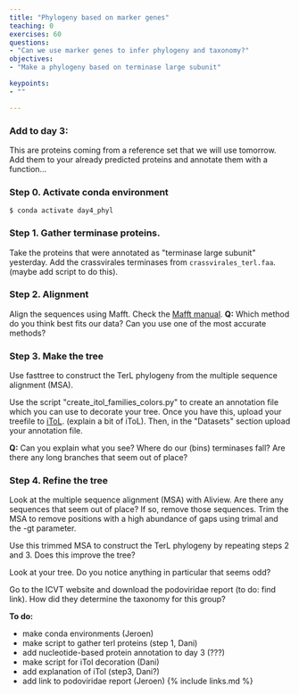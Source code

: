 ```yaml
---
title: "Phylogeny based on marker genes"
teaching: 0
exercises: 60
questions:
- "Can we use marker genes to infer phylogeny and taxonomy?"
objectives:
- "Make a phylogeny based on terminase large subunit"

keypoints:
- ""

---
```

### Add to day 3:
This are proteins coming from a reference set that we will use tomorrow. Add them to your already predicted proteins and annotate them with a function...

### Step 0. Activate conda environment
```
$ conda activate day4_phyl
```

### Step 1. Gather terminase proteins.
Take the proteins that were annotated as "terminase large subunit" yesterday. Add the crassvirales terminases from `crassvirales_terl.faa`. (maybe add script to do this).

### Step 2. Alignment
Align the sequences using Mafft. Check the [Mafft manual](https://mafft.cbrc.jp/alignment/software/algorithms/algorithms.html).
**Q:** Which method do you think best fits our data? Can you use one of the most accurate methods?

### Step 3. Make the tree
Use fasttree to construct the TerL phylogeny from the multiple sequence alignment (MSA).

Use the script "create_itol_families_colors.py" to create an annotation file which you can use to decorate your tree. Once you have this, upload your treefile  to [iToL](https://itol.embl.de/). (explain a bit of iToL).
Then, in the "Datasets" section upload your annotation file.

**Q:** Can you explain what you see? Where do our (bins) terminases fall? Are there any long branches that seem out of place?


### Step 4. Refine the tree
Look at the multiple sequence alignment (MSA) with Aliview. Are there any sequences that seem out of place? If so, remove those sequences. Trim the MSA to remove positions with a high abundance of gaps using trimal and the -gt parameter.

Use this trimmed MSA to construct the TerL phylogeny by repeating steps 2 and 3. Does this improve the tree?

Look at your tree. Do you notice anything in particular that seems odd?


Go to the ICVT website and download the podoviridae report (to do: find link). How did they determine the taxonomy for this group?


**To do:**
- make conda environments (Jeroen)
- make script to gather terl proteins (step 1, Dani)
- add nucleotide-based protein annotation to day 3 (???)
- make script for iTol decoration (Dani)
- add explanation of iTol (step3, Dani?)
- add link to podoviridae report (Jeroen)
{% include links.md %}
